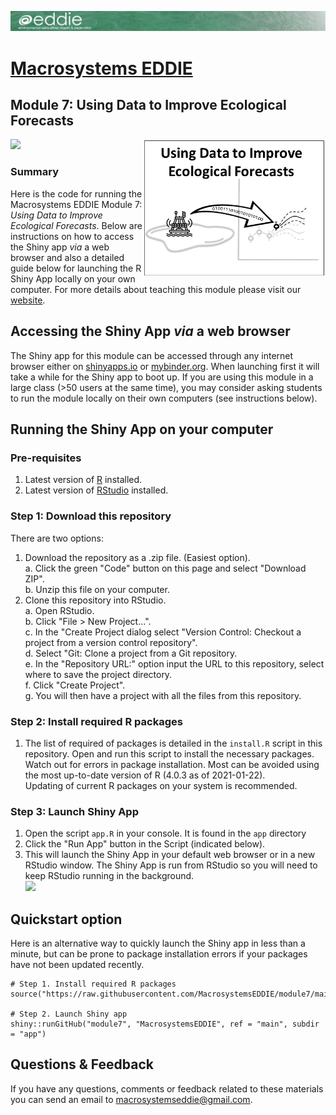 ![](app/www/project-eddie-banner-2020_green.png)<!-- -->
# [Macrosystems EDDIE](https://serc.carleton.edu/eddie/macrosystems/index.html)
## Module 7: Using Data to Improve Ecological Forecasts
[![](https://img.shields.io/badge/Shiny-shinyapps.io-blue?style=flat&labelColor=white&logo=RStudio&logoColor=blue)](https://macrosystemseddie.shinyapps.io/module7/)
<a href="url"><img src="app/www/mod7_conceptual_figure.png" align="right" height="220" width="293" ></a>
### Summary
Here is the code for running the Macrosystems EDDIE Module 7: _Using Data to Improve Ecological Forecasts_. Below are instructions on how to access the Shiny app *via* a web browser and also a detailed guide below for launching the R Shiny App locally on your own computer. For more details about teaching this module please visit our [website](https://serc.carleton.edu/eddie/teaching_materials/modules/module7.html).

## Accessing the Shiny App _via_ a web browser
The Shiny app for this module can be accessed through any internet browser either on [shinyapps.io](https://macrosystemseddie.shinyapps.io/module7/) or [mybinder.org](https://mybinder.org/v2/gh/MacrosystemsEDDIE/module7/main?urlpath=shiny/app/).
When launching first it will take a while for the Shiny app to boot up. If you are using this module in a large class (>50 users at the same time), you may consider asking students to run the module locally on their own computers (see instructions below).

##  Running the Shiny App on your computer
### Pre-requisites
1. Latest version of [R](https://cran.r-project.org/) installed.  
2. Latest version of [RStudio](https://rstudio.com/products/rstudio/download/) installed.  

### Step 1: Download this repository
There are two options:  
1. Download the repository as a .zip file. (Easiest option).  
    a.  Click the green "Code" button on this page and select "Download ZIP".  
    b.  Unzip this file on your computer.  
2. Clone this repository into RStudio.  
		a.  Open RStudio.  
		b.  Click "File > New Project...".  
		c.  In the "Create Project dialog select "Version Control: Checkout a project from a version control repository".  
		d. Select "Git: Clone a project from a Git repository.  
		e. In the "Repository URL:" option input the URL to this repository, select where to save the project directory.  
		f. Click "Create Project".  
		g. You will then have a project with all the files from this repository.  
		
### Step 2: Install required R packages
1. The list of required of packages is detailed in the `install.R` script in this repository. Open and run this script to install the necessary packages.  
  Watch out for errors in package installation. Most can be avoided using the most up-to-date version of R (4.0.3 as of 2021-01-22).  
  Updating of current R packages on your system is recommended.

### Step 3: Launch Shiny App
1. Open the script `app.R` in your console.  It is found in the `app` directory
2. Click the "Run App" button in the Script (indicated below).  
3. This will launch the Shiny App in your default web browser or in a new RStudio window. The Shiny App is run from RStudio so you will need to keep RStudio running in the background.  
![](app/www/launch_app.png)<!-- -->	

## Quickstart option
Here is an alternative way to quickly launch the Shiny app in less than a minute, but can be prone to package installation errors if your packages have not been updated recently.
```
# Step 1. Install required R packages
source("https://raw.githubusercontent.com/MacrosystemsEDDIE/module7/main/install.R")

# Step 2. Launch Shiny app
shiny::runGitHub("module7", "MacrosystemsEDDIE", ref = "main", subdir = "app")
```

## Questions & Feedback
If you have any questions, comments or feedback related to these materials you can send an email to [macrosystemseddie@gmail.com]().
 
